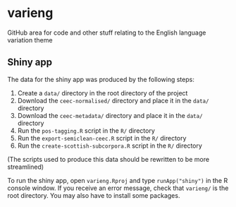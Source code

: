 # varieng
GitHub area for code and other stuff relating to the English language variation theme

## Shiny app
The data for the shiny app was produced by the following steps:

1. Create a `data/` directory in the root directory of the project
2. Download the `ceec-normalised/` directory and place it in the `data/` directory
3. Download the `ceec-metadata/` directory and place it in the `data/` directory
3. Run the `pos-tagging.R` script in the `R/` directory 
4. Run the `export-semiclean-ceec.R` script in the `R/` directory
5. Run the `create-scottish-subcorpora.R` script in the `R/` directory

(The scripts used to produce this data should be rewritten to be more streamlined)

To run the shiny app, open `varieng.Rproj` and type `runApp("shiny")` in the R console window. If you receive an error message, check that `varieng/` is the root directory. You may also have to install some packages. 
